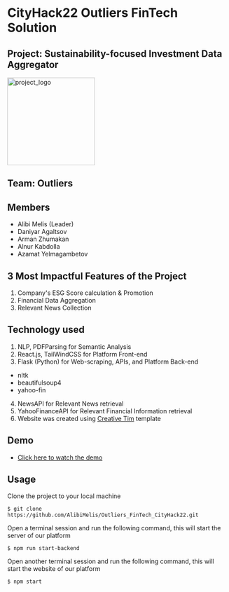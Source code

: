 # CityHack22 Outliers FinTech Solution
## Project: Sustainability-focused Investment Data Aggregator 

<img src="https://user-images.githubusercontent.com/51944593/151665117-0d58be0c-e784-444e-b093-a4e299b1a6e8.png" width="200" alt="project_logo"/>
  
## Team: Outliers 
## Members
-  Alibi Melis (Leader)
-  Daniyar Agaltsov 
-  Arman Zhumakan 
-  Alnur Kabdolla 
-  Azamat Yelmagambetov 

## 3 Most Impactful Features of the Project
1. Company's ESG Score calculation & Promotion
2. Financial Data Aggregation
3. Relevant News Collection

## Technology used 
1. NLP, PDFParsing for Semantic Analysis
2. React.js, TailWindCSS for Platform Front-end
3. Flask (Python) for Web-scraping, APIs, and Platform Back-end
  - nltk
  - beautifulsoup4
  - yahoo-fin
4. NewsAPI for Relevant News retrieval
5. YahooFinanceAPI for Relevant Financial Information retrieval
6. Website was created using <a href="https://creative-tim.com/" target="_blank">Creative Tim</a> template

## Demo
- <a href="https://drive.google.com/file/d/1TIDCxa4rcYi0UfeKysoTRMxipT0yHFqJ/view?usp=sharing">Click here to watch the demo</a>

## Usage
Clone the project to your local machine
```
$ git clone https://github.com/AlibiMelis/Outliers_FinTech_CityHack22.git
```

Open a terminal session and run the following command, this will start the server of our platform
```
$ npm run start-backend
```

Open another terminal session and run the following command, this will start the website of our platform
```
$ npm start
```
